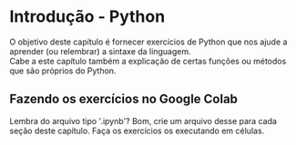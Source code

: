 # Introdução - Python
O objetivo deste capítulo é fornecer exercícios de Python que nos ajude a aprender (ou relembrar) a sintaxe da linguagem. <br>
Cabe a este capítulo também a explicação de certas funções ou métodos que são próprios do Python. <br>

## Fazendo os exercícios no Google Colab
Lembra do arquivo tipo '.ipynb'? Bom, crie um arquivo desse para cada seção deste capítulo. Faça os exercícios os executando em células.

